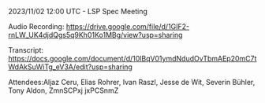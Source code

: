 2023/11/02 12:00 UTC - LSP Spec Meeting

Audio Recording: https://drive.google.com/file/d/1GIF2-rnLW_UK4djdQgs5q9Kh01Ko1MBg/view?usp=sharing

Transcript: https://docs.google.com/document/d/10lBqV01ymdNdudOvTbmAEp20mC7tWdAkSuWiTg_eV3A/edit?usp=sharing

Attendees:Aljaz Ceru, Elias Rohrer, Ivan Raszl, Jesse de Wit, Severin Bühler, Tony Aldon, ZmnSCPxj jxPCSnmZ

